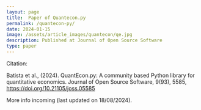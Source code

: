 ```yaml
---
layout: page
title:  Paper of Quantecon.py
permalink: /quantecon-py/
date: 2024-01-15
image: /assets/article_images/quantecon/qe.jpg
description: Published at Journal of Open Source Software
type: paper
---
```


Citation:

Batista et al., (2024). QuantEcon.py: A community based Python library for quantitative economics. Journal of Open Source Software, 9(93), 5585, https://doi.org/10.21105/joss.05585

More info incoming (last updated on 18/08/2024).